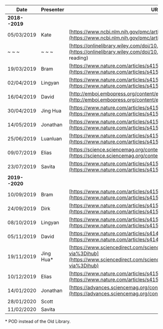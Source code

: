 
Date       | Presenter | URL
-----------|-----------|-------------------------------------------------------------------------------
**2018--2019**|
05/03/2019 | Kate      | [https://www.ncbi.nlm.nih.gov/pmc/articles/PMC6057994/](https://www.ncbi.nlm.nih.gov/pmc/articles/PMC6057994/)
~ ~ ~      | ~ ~ ~     | [https://onlinelibrary.wiley.com/doi/10.1002/gepi.22188](https://onlinelibrary.wiley.com/doi/10.1002/gepi.22188) (suggested reading)
19/03/2019 | Bram      | [https://www.nature.com/articles/s41588-018-0132-x](https://www.nature.com/articles/s41588-018-0132-x)
02/04/2019 | Lingyan   | [https://www.nature.com/articles/s41588-019-0350-x](https://www.nature.com/articles/s41588-019-0350-x)
16/04/2019 | David     | [http://emboj.embopress.org/content/early/2018/08/06/embj.201694813](http://emboj.embopress.org/content/early/2018/08/06/embj.201694813)
30/04/2019 | Jing Hua  | [https://www.nature.com/articles/s41588-018-0321-7](https://www.nature.com/articles/s41588-018-0321-7)
14/05/2019 | Jonathan  | [https://www.nature.com/articles/s41588-018-0255-0](https://www.nature.com/articles/s41588-018-0255-0)
25/06/2019 | Luanluan  | [https://www.nature.com/articles/s41588-019-0407-x](https://www.nature.com/articles/s41588-019-0407-x)
09/07/2019 | Elias     | [https://science.sciencemag.org/content/361/6404/769](https://science.sciencemag.org/content/361/6404/769)
23/07/2019 | Savita    | [https://www.nature.com/articles/s41588-019-0409-8](https://www.nature.com/articles/s41588-019-0409-8)
**2019--2020**|
10/09/2019 | Bram | [https://www.nature.com/articles/s41588-019-0481-0](https://www.nature.com/articles/s41588-019-0481-0)
24/09/2019 | Dirk | [https://www.nature.com/articles/s41588-019-0385-z](https://www.nature.com/articles/s41588-019-0385-z)
08/10/2019 | Lingyan | [https://www.nature.com/articles/s41588-019-0456-1](https://www.nature.com/articles/s41588-019-0456-1)
05/11/2019 | David | [https://www.nature.com/articles/s41467-019-08666-4](https://www.nature.com/articles/s41467-019-08666-4)
19/11/2019 | Jing Hua* | [https://www.sciencedirect.com/science/article/pii/S0092867419302776?via%3Dihub](https://www.sciencedirect.com/science/article/pii/S0092867419302776?via%3Dihub)
10/12/2019 | Elias | [https://www.nature.com/articles/s41588-019-0511-y](https://www.nature.com/articles/s41588-019-0511-y)
14/01/2020 | Jonathan | [https://advances.sciencemag.org/content/5/8/eaaw3538](https://advances.sciencemag.org/content/5/8/eaaw3538)
28/01/2020 | Scott 
11/02/2020 | Savita 

\* POD instead of the Old Library.
